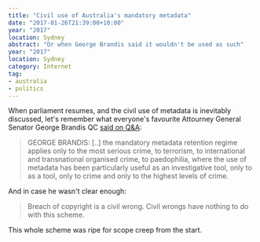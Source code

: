 ```yaml
---
title: "Civil use of Australia's mandatory metadata"
date: "2017-01-26T21:39:00+10:00"
year: "2017"
location: Sydney
abstract: "Or when George Brandis said it wouldn't be used as such"
year: "2017"
location: Sydney
category: Internet
tag:
- australia
- politics
---
```

When parliament resumes, and the civil use of metadata is inevitably discussed, let's remember what everyone's favourite Attourney General Senator George Brandis QC [said on Q&A]:

> GEORGE BRANDIS: [..] the mandatory metadata retention regime applies only to the most serious crime, to terrorism, to international and transnational organised crime, to paedophilia, where the use of metadata has been particularly useful as an investigative tool, only to as a tool, only to crime and only to the highest levels of crime.

And in case he wasn't clear enough:

> Breach of copyright is a civil wrong. Civil wrongs have nothing to do with this scheme.

This whole scheme was ripe for scope creep from the start.

[said on Q&A]: http://www.abc.net.au/tv/qanda/txt/s4096883.htm

